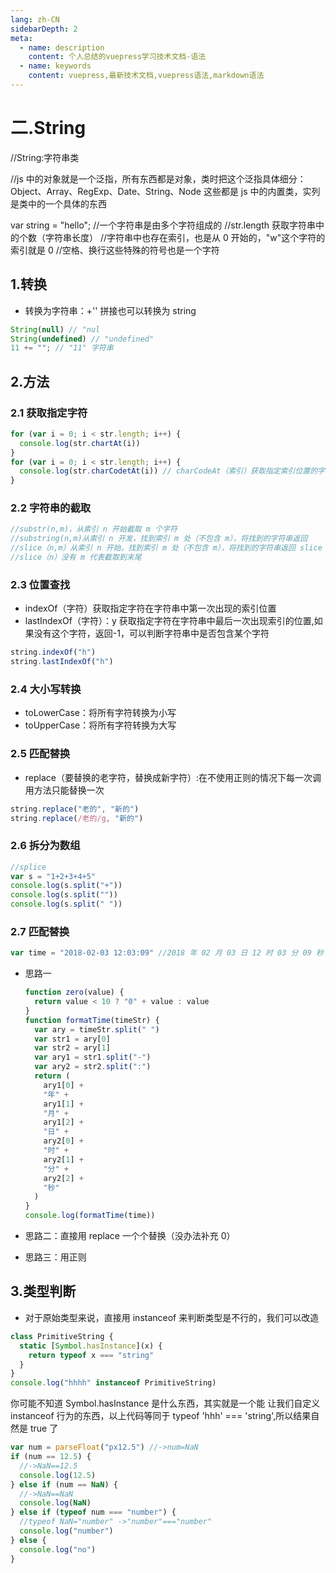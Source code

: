 ```yaml
---
lang: zh-CN
sidebarDepth: 2
meta:
  - name: description
    content: 个人总结的vuepress学习技术文档-语法
  - name: keywords
    content: vuepress,最新技术文档,vuepress语法,markdown语法
---
```


# 二.String

//String:字符串类

//js 中的对象就是一个泛指，所有东西都是对象，类时把这个泛指具体细分：Object、Array、RegExp、Date、String、Node 这些都是 js 中的内置类，实列是类中的一个具体的东西

var string = "hello";
//一个字符串是由多个字符组成的
//str.length 获取字符串中的个数（字符串长度）
//字符串中也存在索引，也是从 0 开始的，"w"这个字符的索引就是 0
//空格、换行这些特殊的符号也是一个字符

## 1.转换

- 转换为字符串：+'' 拼接也可以转换为 string

```js
String(null) // "nul
String(undefined) // "undefined"
11 += ""; // "11" 字符串
```

## 2.方法

### 2.1 获取指定字符

```js
for (var i = 0; i < str.length; i++) {
  console.log(str.chartAt(i))
}
for (var i = 0; i < str.length; i++) {
  console.log(str.charCodetAt(i)) // charCodeAt（索引）获取指定索引位置的字符对应的 ASCII 值
}
```

### 2.2 字符串的截取

```js
//substr(n,m)，从索引 n 开始截取 m 个字符
//substring(n,m)从索引 n 开发，找到索引 m 处（不包含 m），将找到的字符串返回
//slice（n,m）从索引 n 开始，找到索引 m 处（不包含 m），将找到的字符串返回 slice 支持负数作为索引，str.length+负数索引
//slice（n）没有 m 代表截取到末尾
```

### 2.3 位置查找

- indexOf（字符）获取指定字符在字符串中第一次出现的索引位置
- lastIndexOf（字符）：y 获取指定字符在字符串中最后一次出现索引的位置,如果没有这个字符，返回-1，可以判断字符串中是否包含某个字符

```js
string.indexOf("h")
string.lastIndexOf("h")
```

### 2.4 大小写转换

- toLowerCase：将所有字符转换为小写
- toUpperCase：将所有字符转换为大写

### 2.5 匹配替换

- replace（要替换的老字符，替换成新字符）:在不使用正则的情况下每一次调用方法只能替换一次

```js
string.replace("老的", "新的")
string.replace(/老的/g, "新的")
```

### 2.6 拆分为数组

```js
//splice
var s = "1+2+3+4+5"
console.log(s.split("+"))
console.log(s.split(""))
console.log(s.split(" "))
```

### 2.7 匹配替换

```js
var time = "2018-02-03 12:03:09" //2018 年 02 月 03 日 12 时 03 分 09 秒
```

- 思路一

  ```js
  function zero(value) {
    return value < 10 ? "0" + value : value
  }
  function formatTime(timeStr) {
    var ary = timeStr.split(" ")
    var str1 = ary[0]
    var str2 = ary[1]
    var ary1 = str1.split("-")
    var ary2 = str2.split(":")
    return (
      ary1[0] +
      "年" +
      ary1[1] +
      "月" +
      ary1[2] +
      "日" +
      ary2[0] +
      "时" +
      ary2[1] +
      "分" +
      ary2[2] +
      "秒"
    )
  }
  console.log(formatTime(time))
  ```

- 思路二：直接用 replace 一个个替换（没办法补充 0）

- 思路三：用正则

## 3.类型判断

- 对于原始类型来说，直接用 instanceof 来判断类型是不行的，我们可以改造

```js
class PrimitiveString {
  static [Symbol.hasInstance](x) {
    return typeof x === "string"
  }
}
console.log("hhhh" instanceof PrimitiveString)
```

你可能不知道 Symbol.hasInstance 是什么东西，其实就是一个能
让我们自定义 instanceof 行为的东西，以上代码等同于 typeof 'hhh' === 'string',所以结果自然是 true 了

```js
var num = parseFloat("px12.5") //->num=NaN
if (num == 12.5) {
  //->NaN==12.5
  console.log(12.5)
} else if (num == NaN) {
  //->NaN==NaN
  console.log(NaN)
} else if (typeof num === "number") {
  //typeof NaN="number" ->"number"==="number"
  console.log("number")
} else {
  console.log("no")
}
```
